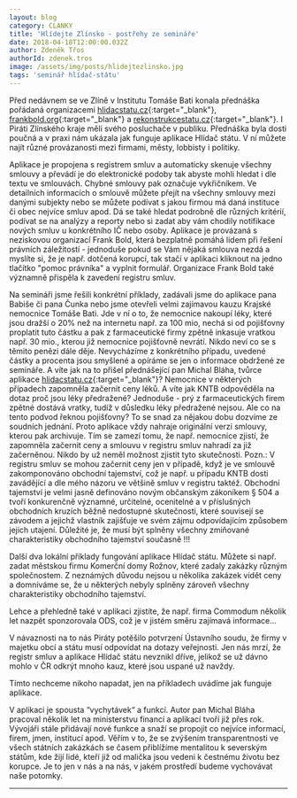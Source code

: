 ```yaml
---
layout: blog
category: CLANKY
title: 'Hlídejte Zlínsko - postřehy ze semináře'
date: 2018-04-18T12:00:00.032Z
author: Zdeněk Třos
authorId: zdenek.tros
image: /assets/img/posts/hlidejtezlinsko.jpg
tags: 'seminář hlídač-státu'
---
```

Před nedávnem se ve Zlíně v Institutu Tomáše Bati konala přednáška pořádaná organizacemi [hlidacstatu.cz](http://www.hlidacstatu.cz){:target="_blank"}, [frankbold.org](http://www.frankbold.org){:target="_blank"} a [rekonstrukcestatu.cz](http://www.rekonstrukcestatu.cz){:target="_blank"}. 
I Piráti Zlínského kraje měli svého posluchače v publiku.
Přednáška byla dosti poučná a v praxi nám ukázala jak funguje aplikace Hlídač státu. V ní můžete najít různé provázanosti mezi firmami, městy, lobbisty i politiky. 

Aplikace je propojena s registrem smluv a automaticky skenuje všechny smlouvy a převádí je do elektronické podoby tak abyste mohli hledat i dle textu ve smlouvách. Chybné smlouvy pak označuje vykřičníkem. 
Ve detailních informacích o smlouvě můžete přejít na všechny smlouvy mezi danými subjekty nebo se můžete podívat s jakou firmou má daná instituce či obec nejvíce smluv apod. Dá se také hledat podrobně dle různých kritérií, podívat se na analýzy a reporty nebo si zadat aby vám chodily notifikace nových smluv u konkrétního IČ nebo osoby.
Aplikace je provázaná s neziskovou organizací Frank Bold, která bezplatně pomáhá lidem při řešení právních záležitostí - jednoduše pokud se Vám nějaká smlouva nezdá a myslíte si, že je např. dotčená korupcí, tak stačí v aplikaci kliknout na jedno tlačítko "pomoc právníka" a vyplnit formulář. Organizace Frank Bold také významně přispěla k zavedení registru smluv.

Na semináři jsme řešili konkrétní příklady, zadávali jsme do aplikace pana Babiše či pana Čunka nebo jsme otevřeli velmi zajímavou kauzu Krajské nemocnice Tomáše Bati.
Jde v ní o to, že nemocnice nakoupí léky, které jsou dražší o 20% než na internetu např. za 100 mio, nechá si od pojišťovny proplatit tuto částku a pak z farmaceutické firmy zpětně inkasuje vratkou např. 30 mio., kterou již nemocnice pojišťovně nevrátí. Nikdo neví co se s těmito penězi dále děje.  Nevycházíme z konkrétního případu, uvedené částky a procenta jsou smyšlené a opíráme se jen o informace obdržené ze semináře. 
A víte jak na to přišel přednášející pan Michal Bláha, tvůrce aplikace [hlidacstatu.cz](http://www.hlidacstatu.cz){:target="_blank"}?
Nemocnice v některých případech zapomněla začernit ceny léků. A víte jak KNTB odpověděla na dotaz proč jsou léky předražené? Jednoduše - prý z farmaceutických firem zpětné dostává vratky, tudíž v důsledku léky předražené nejsou. Ale co na tento podvod řeknou pojišťovny? 
To se snad za nějakou dobu dozvíme ze soudních jednání. 
Proto aplikace vždy nahraje originální verzi smlouvy, kterou pak archivuje. Tím se zamezí tomu, že např. nemocnice zjistí, že zapomněla začernit ceny a smlouvu v registru smluv nahradí za již začerněnou. Nikdo by už neměl možnost zjistit tyto skutečnosti. 
Pozn.: V registru smluv se mohou začernit ceny jen v případě, když je ve smlouvě zakomponováno obchodní tajemství, což je např. u případu KNTB dosti zavádějící a dle mého názoru ve většině smluv v registru taktéž. 
Obchodní tajemství je velmi jasně definováno novým občanským zákoníkem § 504 a tvoří konkurenčně významné, určitelné, ocenitelné a v příslušných obchodních kruzích běžně nedostupné skutečnosti, které souvisejí se závodem a jejichž vlastník zajišťuje ve svém zájmu odpovídajícím způsobem jejich utajení. Důležité je, že musí být splněny všechny zmiňované charakteristiky obchodního tajemství současně !!!

Další dva lokální příklady fungování aplikace Hlídač státu.
Můžete si např. zadat městskou firmu Komerční domy Rožnov, které zadaly zakázky různým společnostem. Z neznámých důvodu nejsou u několika zakázek vidět ceny a domníváme se, že u některých nebyly splněny zároveň všechny charakteristiky obchodního tajemství. 

Lehce a přehledně také v aplikaci zjistíte, že např. firma Commodum několik let nazpět sponzorovala ODS, což je v jistém směru zajímavá informace...

V návaznosti na to nás Piráty potěšilo potvrzení Ústavního soudu, že firmy v majetku obcí a státu musí odpovídat na dotazy veřejnosti.
Jen nás  mrzí, že registr smluv a aplikace Hlídač státu nevznikl dříve, jelikož se už dávno mohlo v ČR odkrýt mnoho kauz, které jsou uspané už navždy. 

Tímto nechceme nikoho napadat, jen na příkladech uvádíme jak funguje aplikace.

V aplikaci je spousta “vychytávek“ a funkcí. Autor pan Michal Bláha pracoval několik let na ministerstvu financí a aplikací tvoří již přes rok. Vývojáři stále přidávají nové funkce a snaží se propojit co nejvíce informací, firem, jmen, institucí apod. 
Věřím v to, že se zvýšením transparentnosti ve všech státních zakázkách se časem přiblížíme mentalitou k severským státům, kde žijí lidé, kteří již od malička jsou vedeni k čestnému životu bez korupce. Je to jen v nás a na nás, v jakém prostředí budeme vychovávat naše potomky. 

- - -
